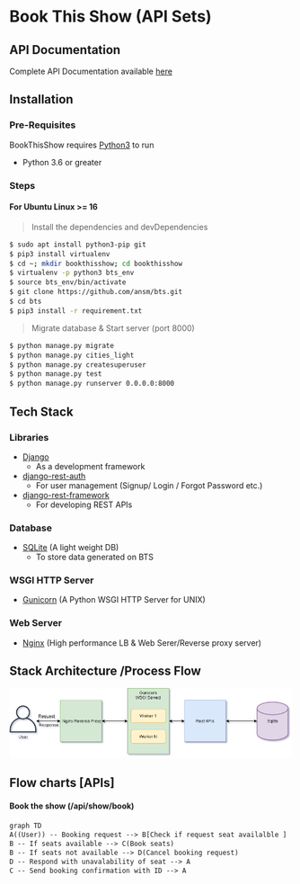 # Book This Show (API Sets)

## API Documentation
Complete API Documentation available [here](https://documenter.getpostman.com/view/3060921/TVCmQjK6#1267b83a-9f33-4a01-a600-e03caa4504c)
## Installation
### Pre-Requisites
BookThisShow requires [Python3](https://www.python.org/)  to run
- Python 3.6 or greater

### Steps
#### For Ubuntu Linux >= 16
> Install the dependencies and devDependencies
```sh
$ sudo apt install python3-pip git
$ pip3 install virtualenv
$ cd ~; mkdir bookthisshow; cd bookthisshow
$ virtualenv -p python3 bts_env
$ source bts_env/bin/activate
$ git clone https://github.com/ansm/bts.git
$ cd bts
$ pip3 install -r requirement.txt
```
> Migrate database & Start server (port 8000)
```sh
$ python manage.py migrate
$ python manage.py cities_light
$ python manage.py createsuperuser
$ python manage.py test
$ python manage.py runserver 0.0.0.0:8000
```
## Tech Stack 
### Libraries
 - [Django](https://www.djangoproject.com/)
	 - As a development framework
 -  [django-rest-auth](https://django-rest-auth.readthedocs.io/en/latest)
	 - For user management (Signup/ Login / Forgot Password etc.)
 - [django-rest-framework](https://www.django-rest-framework.org/)
	 - For developing REST APIs
### Database  
- [SQLite](https://www.sqlite.org/index.html) (A light weight DB) 
	- To store data generated on BTS
### WSGI HTTP Server
- [Gunicorn](https://gunicorn.org/) (A Python WSGI HTTP Server for UNIX)
### Web Server
- [Nginx](https://www.nginx.com/) (High performance LB & Web Serer/Reverse proxy server)

## Stack Architecture /Process Flow

![Process FLow](https://github.com/ansm/bts/blob/master/bts.png?raw=true)

## Flow charts  [APIs]
#### Book the show (/api/show/book)

```mermaid
graph TD
A((User)) -- Booking request --> B[Check if request seat availalble ]
B -- If seats available --> C(Book seats)
B -- If seats not available --> D(Cancel booking request)
D -- Respond with unavalability of seat --> A
C -- Send booking confirmation with ID --> A
```
